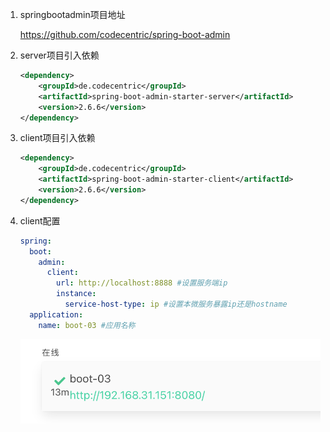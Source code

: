 1. springbootadmin项目地址

   https://github.com/codecentric/spring-boot-admin

2. server项目引入依赖

   ```xml
   <dependency>
       <groupId>de.codecentric</groupId>
       <artifactId>spring-boot-admin-starter-server</artifactId>
       <version>2.6.6</version>
   </dependency>
   ```

3. client项目引入依赖

   ```xml
   <dependency>
       <groupId>de.codecentric</groupId>
       <artifactId>spring-boot-admin-starter-client</artifactId>
       <version>2.6.6</version>
   </dependency>
   ```

4. client配置

   ```yaml
   spring:
     boot:
       admin:
         client:
           url: http://localhost:8888 #设置服务端ip
           instance:
             service-host-type: ip #设置本微服务暴露ip还是hostname
     application:
       name: boot-03 #应用名称
   ```

   ![image-20220503021905768](指标监控之可视化.assets/image-20220503021905768.png)

   



